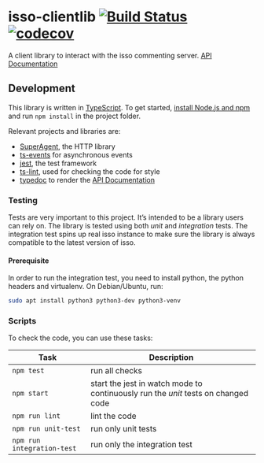 # isso-clientlib [![Build Status](https://travis-ci.org/jGleitz/isso-clientlib.svg?branch=master)](https://travis-ci.org/jGleitz/isso-clientlib)  [![codecov](https://codecov.io/gh/jGleitz/isso-clientlib/branch/master/graph/badge.svg)](https://codecov.io/gh/jGleitz/isso-clientlib)

A client library to interact with the isso commenting server. [API Documentation](https://jgleitz.github.io/isso-clientlib/)

## Development

This library is written in [TypeScript](https://www.typescriptlang.org/). To get started, [install Node.js and npm](https://nodejs.org/en/download/) and run `npm install` in the project folder.

Relevant projects and libraries are:

* [SuperAgent](http://visionmedia.github.io/superagent/), the HTTP library
* [ts-events](https://github.com/rogierschouten/ts-events) for asynchronous events
* [jest](https://jestjs.io/), the test framework
* [ts-lint](https://palantir.github.io/tslint/), used for checking the code for style
* [typedoc](https://typedoc.org/) to render the [API Documentation](https://jgleitz.github.io/isso-clientlib/)

### Testing

Tests are very important to this project. It’s intended to be a library users can rely on. The library is tested using both *unit* and *integration* tests. The integration test spins up real isso instance to make sure the library is always compatible to the latest version of isso.

#### Prerequisite

In order to run the integration test, you need to install python, the python headers and virtualenv. On Debian/Ubuntu, run:

```bash
sudo apt install python3 python3-dev python3-venv
```

### Scripts

To check the code, you can use these tasks:

Task | Description
--- | ---
`npm test` | run all checks
`npm start` | start the jest in watch mode to continuously run the *unit* tests on changed code
`npm run lint` | lint the code
`npm run unit-test` | run only unit tests
`npm run integration-test` | run only the integration test
